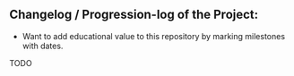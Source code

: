 ## Changelog / Progression-log of the Project:
- Want to add educational value to this repository by marking milestones with dates.

TODO